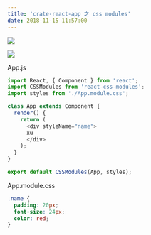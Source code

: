 ```yaml
---
title: 'crate-react-app 之 css modules'
date: 2018-11-15 11:57:00
---   
```

![](https://img-blog.csdnimg.cn/20181115115318267.png?x-oss-processimage/watermark,type_ZmFuZ3poZW5naGVpdGk,shadow_10,text_aHR0cHM6Ly9ibG9nLmNzZG4ubmV0L3h1dG9uZ2Jhbw,size_16,color_FFFFFF,t_70)

![](https://img-blog.csdnimg.cn/20181115115433807.png)

App.js

```javascript
import React, { Component } from 'react';
import CSSModules from 'react-css-modules';
import styles from './App.module.css';

class App extends Component {
  render() {
    return (
      <div styleName="name">
      xu
      </div>
    );
  }
}

export default CSSModules(App, styles);
```

App.module.css

```css
.name {
  padding: 20px;
  font-size: 24px;
  color: red;
}
```